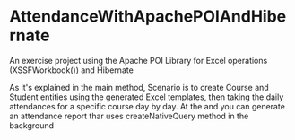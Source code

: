# AttendanceWithApachePOIAndHibernate
 
An exercise project using the Apache POI Library for Excel operations (XSSFWorkbook()) and Hibernate

As it's explained in the main method, Scenario is to create Course and Student entities using the generated Excel templates, then taking the daily attendances for a specific course day by day. At the and you can generate an attendance report thar uses createNativeQuery method in the background
